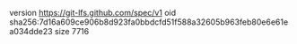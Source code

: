 version https://git-lfs.github.com/spec/v1
oid sha256:7d16a609ce906b8d923fa0bbdcfd51f588a32605b963feb80e6e61ea034dde23
size 7716
